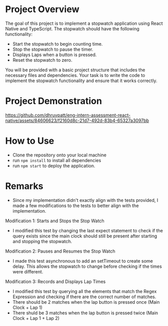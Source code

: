 # Project Overview
The goal of this project is to implement a stopwatch application using React Native and TypeScript. The stopwatch should have the following functionality:

- Start the stopwatch to begin counting time.
- Stop the stopwatch to pause the timer.
- Displays Laps when a button is pressed.
- Reset the stopwatch to zero.

You will be provided with a basic project structure that includes the necessary files and dependencies. Your task is to write the code to implement the stopwatch functionality and ensure that it works correctly.

# Project Demonstration

https://github.com/dhruvpatt/eng-intern-assessment-react-native/assets/84606623/f2160d8c-21d7-492d-83b4-65327a3097bb

# How to Use

- Clone the repository onto your local machine
- run `npm install` to install all dependencies
- run `npm start` to deploy the application.

# Remarks

- Since my implementation didn't exactly align with the tests provided, I made a few modifications to the tests to better align with the implementation.

Modification 1: Starts and Stops the Stop Watch
- I modified this test by changing the last expect statement to check if the query exists since the main clock should still be present after starting and stopping the stopwatch.

Modification 2: Pauses and Resumes the Stop Watch
- I made this test asynchronous to add an setTimeout to create some delay. This allows the stopwatch to change before checking if the times were different.

Modification 3: Records and Displays Lap Times
- I modified this test by querying all the elements that match the Regex Expression and checking if there are the correct number of matches.
- There should be 2 matches when the lap button is pressed once (Main Clock + Lap 1)
- There shuld be 3 matches when the lap button is pressed twice (Main Clock + Lap 1 + Lap 2)
  



